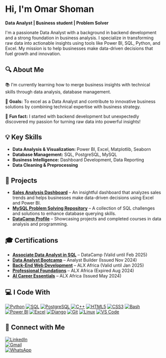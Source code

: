 #  Hi, I'm Omar Shoman

 **Data Analyst | Business student  | Problem Solver**

I'm a passionate Data Analyst with a background in backend development and a strong foundation in business analysis. I specialize in transforming raw data into actionable insights using tools like Power BI, SQL, Python, and Excel. My mission is to help businesses make data-driven decisions that fuel growth and innovation.

## 🔍 About Me

📚 I'm currently learning how to merge business insights with technical skills through data analysis, database management.

🎯 **Goals:** To excel as a Data Analyst and contribute to innovative business solutions by combining technical expertise with business strategy.

🎲 **Fun fact:** I started with backend development but unexpectedly discovered my passion for turning raw data into powerful insights!

## 💡 Key Skills

  - **Data Analysis & Visualization:** Power BI, Excel, Matplotlib, Seaborn  
  - **Database Management:** SQL, PostgreSQL, MySQL  
  - **Business Intelligence:** Dashboard Development, Data Reporting  
  - **Data Cleaning & Preprocessing**  

## 📂 Projects

-  **[Sales Analysis Dashboard](https://www.linkedin.com/posts/omar-shoman_excel-dashboard-dataanalytics-activity-7269459739804151808-DB94?utm_source=share&utm_medium=member_desktop&rcm=ACoAAEsvHIkBupAZvg8aybGvDhKUb5LQmcRIO30)** – An insightful dashboard that analyzes sales trends and helps businesses make data-driven decisions using Excel and Power BI.
-  **[MySQL Problem Solving Repository](https://github.com/Omar-F-Shoman/Leet_Code/tree/main/MYSQL)** – A collection of SQL challenges and solutions to enhance database querying skills.
-  **[DataCamp Profile](https://www.datacamp.com/portfolio/omarfshoman?view=true)** – Showcasing projects and completed courses in data analysis and programming.

## 🎓 Certifications

-  **[Associate Data Analyst in SQL](https://www.linkedin.com/in/omar-shoman/details/certifications/)** – DataCamp (Valid until Feb 2025)  
-  **[Data Analyst Bootcamp](https://www.linkedin.com/in/omar-shoman/details/certifications/)** – Analyst Builder (Issued Nov 2024)  
-  **[Back-End Web Development](https://www.linkedin.com/in/omar-shoman/details/certifications/)** – ALX Africa (Valid until Jan 2025)  
-  **[Professional Foundations](https://www.linkedin.com/in/omar-shoman/details/certifications/)** – ALX Africa (Expired Aug 2024)  
-  **[AI Career Essentials](https://www.linkedin.com/in/omar-shoman/details/certifications/)** – ALX Africa (Issued May 2024)  

## 💻 I Code With

[![Python](https://img.shields.io/badge/Python-3776AB?style=for-the-badge&logo=python&logoColor=white)]() 
[![SQL](https://img.shields.io/badge/SQL-4479A1?style=for-the-badge&logo=mysql&logoColor=white)]() 
[![PostgreSQL](https://img.shields.io/badge/PostgreSQL-336791?style=for-the-badge&logo=postgresql&logoColor=white)]() 
[![C++](https://img.shields.io/badge/C++-00599C?style=for-the-badge&logo=c%2B%2B&logoColor=white)]() 
[![HTML5](https://img.shields.io/badge/HTML5-E34F26?style=for-the-badge&logo=html5&logoColor=white)]() 
[![CSS3](https://img.shields.io/badge/CSS3-1572B6?style=for-the-badge&logo=css3&logoColor=white)]() 
[![Bash](https://img.shields.io/badge/Bash-4EAA25?style=for-the-badge&logo=gnubash&logoColor=white)]() 
[![Power BI](https://img.shields.io/badge/Power_BI-F2C811?style=for-the-badge&logo=powerbi&logoColor=black)]() 
[![Excel](https://img.shields.io/badge/Excel-217346?style=for-the-badge&logo=microsoft-excel&logoColor=white)]() 
[![Django](https://img.shields.io/badge/Django-092E20?style=for-the-badge&logo=django&logoColor=white)]() 
[![Git](https://img.shields.io/badge/Git-F05032?style=for-the-badge&logo=git&logoColor=white)]() 
[![Linux](https://img.shields.io/badge/Linux-FCC624?style=for-the-badge&logo=linux&logoColor=black)]() 
[![VS Code](https://img.shields.io/badge/VS_Code-007ACC?style=for-the-badge&logo=visual-studio-code&logoColor=white)]()  


## 🔗 Connect with Me

[![LinkedIn](https://img.shields.io/badge/LinkedIn-0077B5?style=flat-square&logo=linkedin&logoColor=white)](https://www.linkedin.com/in/omar-shoman/)  
[![Gmail](https://img.shields.io/badge/Gmail-D14836?style=flat-square&logo=gmail&logoColor=white)](mailto:omar.f.shoman@gmail.com)  
[![WhatsApp](https://img.shields.io/badge/WhatsApp-25D366?style=flat-square&logo=whatsapp&logoColor=white)](https://wa.me/201017076715)

